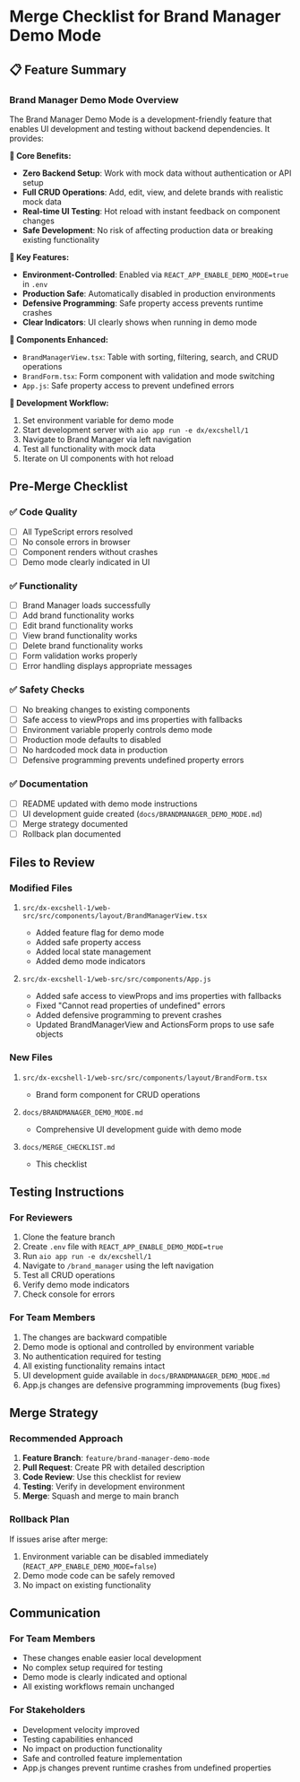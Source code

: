 # Merge Checklist for Brand Manager Demo Mode

## 📋 Feature Summary

### Brand Manager Demo Mode Overview
The Brand Manager Demo Mode is a development-friendly feature that enables UI development and testing without backend dependencies. It provides:

**🎯 Core Benefits:**
- **Zero Backend Setup**: Work with mock data without authentication or API setup
- **Full CRUD Operations**: Add, edit, view, and delete brands with realistic mock data
- **Real-time UI Testing**: Hot reload with instant feedback on component changes
- **Safe Development**: No risk of affecting production data or breaking existing functionality

**🔧 Key Features:**
- **Environment-Controlled**: Enabled via `REACT_APP_ENABLE_DEMO_MODE=true` in `.env`
- **Production Safe**: Automatically disabled in production environments
- **Defensive Programming**: Safe property access prevents runtime crashes
- **Clear Indicators**: UI clearly shows when running in demo mode

**📁 Components Enhanced:**
- `BrandManagerView.tsx`: Table with sorting, filtering, search, and CRUD operations
- `BrandForm.tsx`: Form component with validation and mode switching
- `App.js`: Safe property access to prevent undefined errors

**🚀 Development Workflow:**
1. Set environment variable for demo mode
2. Start development server with `aio app run -e dx/excshell/1`
3. Navigate to Brand Manager via left navigation
4. Test all functionality with mock data
5. Iterate on UI components with hot reload

## Pre-Merge Checklist

### ✅ Code Quality
- [ ] All TypeScript errors resolved
- [ ] No console errors in browser
- [ ] Component renders without crashes
- [ ] Demo mode clearly indicated in UI

### ✅ Functionality
- [ ] Brand Manager loads successfully
- [ ] Add brand functionality works
- [ ] Edit brand functionality works
- [ ] View brand functionality works
- [ ] Delete brand functionality works
- [ ] Form validation works properly
- [ ] Error handling displays appropriate messages

### ✅ Safety Checks
- [ ] No breaking changes to existing components
- [ ] Safe access to viewProps and ims properties with fallbacks
- [ ] Environment variable properly controls demo mode
- [ ] Production mode defaults to disabled
- [ ] No hardcoded mock data in production
- [ ] Defensive programming prevents undefined property errors

### ✅ Documentation
- [ ] README updated with demo mode instructions
- [ ] UI development guide created (`docs/BRANDMANAGER_DEMO_MODE.md`)
- [ ] Merge strategy documented
- [ ] Rollback plan documented

## Files to Review

### Modified Files
1. `src/dx-excshell-1/web-src/src/components/layout/BrandManagerView.tsx`
   - Added feature flag for demo mode
   - Added safe property access
   - Added local state management
   - Added demo mode indicators

2. `src/dx-excshell-1/web-src/src/components/App.js`
   - Added safe access to viewProps and ims properties with fallbacks
   - Fixed "Cannot read properties of undefined" errors
   - Added defensive programming to prevent crashes
   - Updated BrandManagerView and ActionsForm props to use safe objects

### New Files
1. `src/dx-excshell-1/web-src/src/components/layout/BrandForm.tsx`
   - Brand form component for CRUD operations

2. `docs/BRANDMANAGER_DEMO_MODE.md`
   - Comprehensive UI development guide with demo mode

3. `docs/MERGE_CHECKLIST.md`
   - This checklist

## Testing Instructions

### For Reviewers
1. Clone the feature branch
2. Create `.env` file with `REACT_APP_ENABLE_DEMO_MODE=true`
3. Run `aio app run -e dx/excshell/1`
4. Navigate to `/brand_manager` using the left navigation
5. Test all CRUD operations
6. Verify demo mode indicators
7. Check console for errors

### For Team Members
1. The changes are backward compatible
2. Demo mode is optional and controlled by environment variable
3. No authentication required for testing
4. All existing functionality remains intact
5. UI development guide available in `docs/BRANDMANAGER_DEMO_MODE.md`
6. App.js changes are defensive programming improvements (bug fixes)

## Merge Strategy

### Recommended Approach
1. **Feature Branch**: `feature/brand-manager-demo-mode`
2. **Pull Request**: Create PR with detailed description
3. **Code Review**: Use this checklist for review
4. **Testing**: Verify in development environment
5. **Merge**: Squash and merge to main branch

### Rollback Plan
If issues arise after merge:
1. Environment variable can be disabled immediately (`REACT_APP_ENABLE_DEMO_MODE=false`)
2. Demo mode code can be safely removed
3. No impact on existing functionality

## Communication

### For Team Members
- These changes enable easier local development
- No complex setup required for testing
- Demo mode is clearly indicated and optional
- All existing workflows remain unchanged

### For Stakeholders
- Development velocity improved
- Testing capabilities enhanced
- No impact on production functionality
- Safe and controlled feature implementation
- App.js changes prevent runtime crashes from undefined properties 